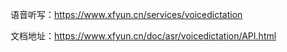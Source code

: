语音听写：https://www.xfyun.cn/services/voicedictation

文档地址：https://www.xfyun.cn/doc/asr/voicedictation/API.html



 
